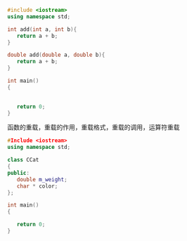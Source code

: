 
```c++
#include <iostream>
using namespace std;

int add(int a, int b){
   return a + b;
}

double add(double a, double b){
   return a + b;
}

int main()
{
   

   return 0;
}
```

函数的重载，重载的作用，重载格式，重载的调用，运算符重载

```c++
#Include <iostream>
using namespace std;

class CCat
{
public:
   double m_weight;
   char * color;
};

int main()
{

   return 0;
}
```
